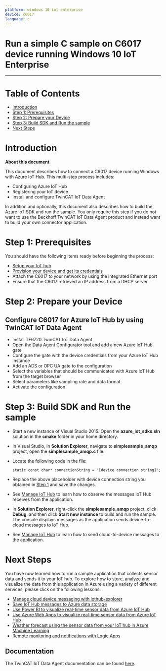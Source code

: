 ```yaml
---
platform: windows 10 iot enterprise
device: c6017
language: c
---
```


Run a simple C sample on C6017 device running Windows 10 IoT Enterprise
===
---

# Table of Contents

-   [Introduction](#Introduction)
-   [Step 1: Prerequisites](#Prerequisites)
-   [Step 2: Prepare your Device](#PrepareDevice)
-   [Step 3: Build SDK and Run the sample](#BuildSDK)
-   [Next Steps](#NextSteps)

<a name="Introduction"></a>
# Introduction

**About this document**

This document describes how to connect a C6017 device running Windows with Azure IoT Hub. This multi-step process includes:
-   Configuring Azure IoT Hub
-   Registering your IoT device
-   Install and configure TwinCAT IoT Data Agent

In addition and optionally, this document also describes how to build the Azure IoT SDK and run the sample. 
You only require this step if you do not want to use the Beckhoff TwinCAT IoT Data Agent product and instead want to build your own connector application.

<a name="Prerequisites"></a>
# Step 1: Prerequisites

You should have the following items ready before beginning the process:

-   [Setup your IoT hub][lnk-setup-iot-hub]
-   [Provision your device and get its credentials][lnk-manage-iot-hub]
-   Attach the C6017 to your network by using the integrated Ethernet port
-   Ensure that the C6017 retrieved an IP address from a DHCP server

<a name="PrepareDevice"></a>
# Step 2: Prepare your Device

## Configure C6017 for Azure IoT Hub by using TwinCAT IoT Data Agent

-   Install TF6720 TwinCAT IoT Data Agent
-   Open the Data Agent Configurator tool and add a new Azure IoT Hub gate
-   Configure the gate with the device credentials from your Azure IoT Hub instance
-   Add an ADS or OPC UA gate to the configuration
-   Select the variables that should be communicated with Azure IoT Hub from the target browser
-   Select parameters like sampling rate and data format
-   Activate the configuration

<a name="BuildSDK"></a>
# Step 3: Build SDK and Run the sample

-   Start a new instance of Visual Studio 2015. Open the **azure\_iot\_sdks.sln** solution in the **cmake** folder in your home directory.
-   In Visual Studio, in **Solution Explorer**, navigate to **simplesample\_amqp** project, open the **simplesample\_amqp.c** file.
-   Locate the following code in the file:

        static const char* connectionString = "[device connection string]";

-   Replace the above placeholder with device connection string you obtained in [Step 1](#Prerequisites) and save the changes.
-   See [Manage IoT Hub][lnk-manage-iot-hub] to learn how to observe the messages IoT Hub receives from the application.
-   In **Solution Explorer**, right-click the **simplesample\_amqp** project, click **Debug**, and then click **Start new instance** to build and run the sample. The console displays messages as the application sends device-to-cloud messages to IoT Hub.
-   See [Manage IoT Hub][lnk-manage-iot-hub] to learn how to send cloud-to-device messages to the application.

<a name="NextSteps"></a>
# Next Steps

You have now learned how to run a sample application that collects sensor data and sends it to your IoT hub. To explore how to store, analyze and visualize the data from this application in Azure using a variety of different services, please click on the following lessons:

-   [Manage cloud device messaging with iothub-explorer]
-   [Save IoT Hub messages to Azure data storage]
-   [Use Power BI to visualize real-time sensor data from Azure IoT Hub]
-   [Use Azure Web Apps to visualize real-time sensor data from Azure IoT Hub]
-   [Weather forecast using the sensor data from your IoT hub in Azure Machine Learning]
-   [Remote monitoring and notifications with Logic Apps] 

## Documentation

The TwinCAT IoT Data Agent documentation can be found [here](http://infosys.beckhoff.com).

[Manage cloud device messaging with iothub-explorer]: https://docs.microsoft.com/en-us/azure/iot-hub/iot-hub-explorer-cloud-device-messaging
[Save IoT Hub messages to Azure data storage]: https://docs.microsoft.com/en-us/azure/iot-hub/iot-hub-store-data-in-azure-table-storage
[Use Power BI to visualize real-time sensor data from Azure IoT Hub]: https://docs.microsoft.com/en-us/azure/iot-hub/iot-hub-live-data-visualization-in-power-bi
[Use Azure Web Apps to visualize real-time sensor data from Azure IoT Hub]: https://docs.microsoft.com/en-us/azure/iot-hub/iot-hub-live-data-visualization-in-web-apps
[Weather forecast using the sensor data from your IoT hub in Azure Machine Learning]: https://docs.microsoft.com/en-us/azure/iot-hub/iot-hub-weather-forecast-machine-learning
[Remote monitoring and notifications with Logic Apps]: https://docs.microsoft.com/en-us/azure/iot-hub/iot-hub-monitoring-notifications-with-azure-logic-apps
[setup-devbox-windows]: https://github.com/Azure/azure-iot-sdk-c/blob/master/doc/devbox_setup.md
[lnk-setup-iot-hub]: ../setup_iothub.md
[lnk-manage-iot-hub]: ../manage_iot_hub.md
